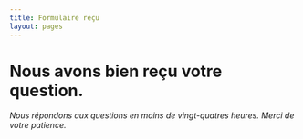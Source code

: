 ```yaml
---
title: Formulaire reçu
layout: pages
---
```

# Nous avons bien reçu votre question.

*Nous répondons aux questions en moins de vingt-quatres heures. Merci de votre patience.*
